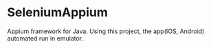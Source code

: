 # SeleniumAppium
Appium framework for Java.
Using this project, the app(IOS, Android) automated run in emulator.
